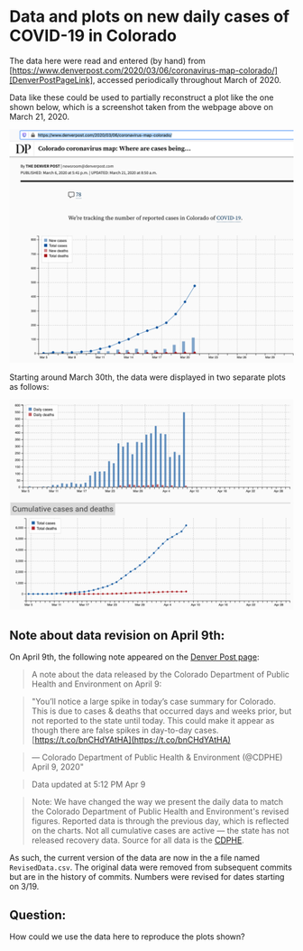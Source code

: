 # Data and plots on new daily cases of COVID-19 in Colorado  

The data here were read and entered (by hand) from 
[https://www.denverpost.com/2020/03/06/coronavirus-map-colorado/][DenverPostPageLink], 
accessed periodically throughout March of 2020.

Data like these could be used to partially reconstruct a plot like the one shown below, which is a screenshot taken from the webpage above on March 21, 2020.

![COVID-19 cases over time in Colorado](COVID-19_DenverPost_ExamplePlot.png)


Starting around March 30th, the data were displayed in two separate plots as follows:

![COVID-19 cases over time in Colorado, second example](COVID-19_DenverPost_SecondExample.png)


## Note about data revision on April 9th:
On April 9th, the following note appeared on the [Denver Post page][DenverPostPageLink]:
> A note about the data released by the Colorado Department of Public Health and Environment on April 9:

> "You’ll notice a large spike in today’s case summary for Colorado. This is due to cases & deaths that occurred days and weeks prior, but not reported to the state until today. This could make it appear as though there are false spikes in day-to-day cases. [https://t.co/bnCHdYAtHA](https://t.co/bnCHdYAtHA)

> — Colorado Department of Public Health & Environment (@CDPHE) April 9, 2020"

> Data updated at 5:12 PM Apr 9

> Note: We have changed the way we present the daily data to match the Colorado Department of Public Health and Environment's revised figures. Reported data is through the previous day, which is reflected on the charts. Not all cumulative cases are active — the state has not released recovery data. Source for all data is the [CDPHE](https://www.colorado.gov/pacific/cdphe/2019-novel-coronavirus).


As such, the current version of the data are now in the a file named `RevisedData.csv`.  The original data were removed from subsequent commits but are in the history of commits.  Numbers were revised for dates starting on 3/19.


## Question:
How could we use the data here to reproduce the plots shown?



[DenverPostPageLink]: https://www.denverpost.com/2020/03/06/coronavirus-map-colorado/
